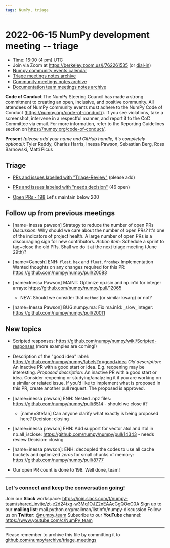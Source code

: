 ```yaml
---
tags: NumPy, triage
---
```


# 2022-06-15 NumPy development meeting -- triage

- Time: 16:00 (4 pm) UTC
- Join via Zoom at https://berkeley.zoom.us/j/762261535 (or [dial-in](https://berkeley.zoom.us/u/aC3ENhycM))
- [Numpy community events calendar](https://scientific-python.org/calendars)
- [Triage meetings notes archive](https://github.com/numpy/archive/tree/master/triage_meetings)
- [Community meetings notes archive](https://github.com/numpy/archive/tree/master/status_meetings)
- [Documentation team meetings notes archive](https://github.com/numpy/archive/tree/main/docs_team_meetings)


**Code of Conduct**
The NumPy Steering Council has made a strong commitment to creating an open, inclusive, and positive community. 
All attendees of NumPy community events must adhere to the NumPy Code of Conduct (https://numpy.org/code-of-conduct/). 
If you see violations, take a screenshot, intervene in a respectful manner, and report it to the CoC Committee via email. For more information, refer to the Reporting Guidelines section on https://numpy.org/code-of-conduct/.

**Present** *(please add your name and GitHub handle, it's completely optional)*: Tyler Reddy, Charles Harris, Inessa Pawson, Sebastian Berg, Ross Barnowski, Matti Picus


## Triage

* [PRs and issues labelled with "Triage-Review"](https://github.com/numpy/numpy/labels/Triage-review) (please add)
* [PRs and issues labeled with "needs decision"](https://github.com/numpy/numpy/labels/54%20-%20Needs%20decision) (46 open)

* [Open PRs - 198](https://github.com/numpy/numpy/pulls) Let's maintain below 200


## Follow up from previous meetings
 * [name=inessa pawson] Strategy to reduce the number of open PRs
*Discussion:* Why should we care about the number of open PRs?
It's one of the indicators of project health. A large number of open PRs is a discouraging sign for new contributors.
*Action item:* Schedule a sprint to tag+close the old PRs. 
Shall we do it at the next triage meeting (June 29th)?


* [name=Ganesh] ENH: `float.hex` and `float.fromhex` Implementation
  Wanted thoughts on any changes required for this PR: https://github.com/numpy/numpy/pull/20083

* [name=Inessa Pawson] MAINT: Optimize np.isin and np.in1d for integer arrays: https://github.com/numpy/numpy/pull/12065
  * NEW: Should we consider that `method` (or similar kwarg) or not?

* [name=Inessa Pawson] BUG:numpy.ma: Fix ma.in1d: _slow_integer: https://github.com/numpy/numpy/pull/20011


## New topics

* Scripted responses: https://github.com/numpy/numpy/wiki/Scripted-responses
(more examples are coming!)

* Description of the "good idea" label:
https://github.com/numpy/numpy/labels?q=good+idea
*Old description:* An inactive PR with a good start or idea. E.g. reopening may be interesting.
*Proposed description:* An inactive PR with a good start or idea. Consider reopening or studying/analyzing it if you are working on a similar or related issue. If you’d like to implement what is proposed in this PR, create another pull request. 
The proposed is approved.

* [name=inessa pawson] ENH: Nested .npz files: https://github.com/numpy/numpy/pull/6514 - should we close it?
  - [name=Stéfan] Can anyone clarify what exactly is being proposed here?
Decision: closing

* [name=inessa pawson] EHN: Add support for vector atol and rtol in np.all_isclose: https://github.com/numpy/numpy/pull/14343 - needs review
Decision: closing

* [name=inessa pawson]: ENH: decoupled the codes to use all cache buckets and optimized *zeros* for small chunks of memory: https://github.com/numpy/numpy/pull/8777

* Our open PR count is done to 198. Well done, team!


---
### Let's connect and keep the conversation going!
Join our **Slack** workspace: https://join.slack.com/t/numpy-team/shared_invite/zt-e2d24txg-w3Mq1OJZ2nEAAcGgQOoC0A
Sign up to our **mailing list**: mail.python.org/mailman/listinfo/numpy-discussion
Follow us on **Twitter**: [@numpy_team](https://twitter.com/numpy_team)
Subscribe to our **YouTube** channel: https://www.youtube.com/c/NumPy_team

---

Please remember to archive this file by committing it to [github.com/numpy/archive/triage_meetings](https://github.com/numpy/archive/tree/main/triage_meetings)